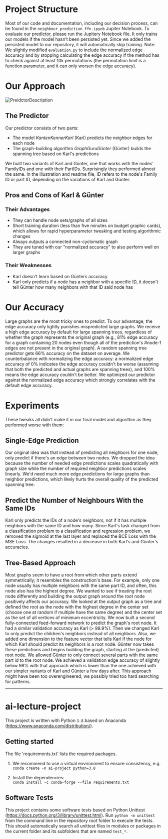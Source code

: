 # Project Structure
Most of our code and documentation, including our decision process, can be found in the `neighbour_prediction_ffn.ipynb` Jupiter Notebook. To evaluate our predictor, please run the Jupitery Notebook file. It only trains our models if the model hasn’t been persisted yet. Since we added the persisted model to our repository, it will automatically skip training.
Note: We slightly modified `evaluation.py` to include the normalized edge accuracy and by stopping calculating the edge accuracy if the method has to check against at least 10k permutations (the permutation limit is a function parameter, and it can only worsen the edge accuracy).

# Our Approach
![PreidctorDescription](https://user-images.githubusercontent.com/9284845/218280501-d55bd0ad-004d-4a64-8b04-c9350ea43842.jpg)

## The Predictor
Our predictor consists of two parts:
- The model _KantenKennerKarl_ (Karl) predicts the neighbor edges for each node
- The graph-building algorithm _GraphGuruGünter_ (Günter) builds the spanning tree based on Karl's predictions

We built two variants of Karl and Günter, one that works with the nodes' FamilyIDs and one with their PartIDs. Surprisingly they performed almost the same. In the illustration and readme file, ID refers to the node's Family ID or part ID, depending on the variations of Karl and Günter.

## Pros and Cons of Karl & Günter
### Their Advantages 
- They can handle node sets/graphs of all sizes
- Short training duration (less than five minutes on budget graphic cards), which allows for rapid hyperparameter tweaking and testing algorithmic changes 
- Always outputs a connected non-cyclomatic graph
- They are tuned with our "normalized accuracy" to also perform well on larger graphs
### Their Weaknesses
- Karl doesn't learn based on Günters accuracy
- Karl only predicts if a node has a neighbor with a specific ID, it doesn't tell Günter how many neighbors with that ID said node has

# Our Accuracy
Large graphs are the most tricky ones to predict. To our advantage, the edge accuracy only lightly punishes mispredicted large graphs. We receive a high edge accuracy by default for large spanning trees, regardless of whether the graph represents the original graph (e.g., 81% edge accuracy for a graph containing 20 nodes even though all of the prediction's #node-1 edges are not present in the original graph). A random spanning tree predictor gets 66% accuracy on the dataset on average. We counterbalance with normalizing the edge accuracy: a normalized edge accuracy of 0% indicates the edge accuracy couldn't be worse (assuming that both the predicted and actual graphs are spanning trees), and 100% means the edge accuracy couldn't be better. We optimized our predictor against the normalized edge accuracy which strongly correlates with the default edge accuracy.

# Experiments
These tweaks all didn’t make it in our final model and algorithm as they performed worse with them:
## Single-Edge Prediction
Our original idea was that instead of predicting all neighbors for one node, only predict if there's an edge between two nodes. We dropped the idea because the number of needed edge predictions scales quadratically with graph size while the number of required neighbor predictions scales linearly. We'd need much more edge predictions for large graphs than neighbor predictions, which likely hurts the overall quality of the predicted spanning tree.
## Predict the Number of Neighbours With the Same IDs
Karl only predicts the IDs of a node's neighbors, not if it has multiple neighbors with the same ID and how many. Since Karl's task changed from a classification problem to a classification and regression problem, we removed the sigmoid at the last layer and replaced the BCE Loss with the MSE Loss. The changes resulted in a decrease in both Karl's and Günter's accuracies.
## Tree-Based Approach
Most graphs seem to have a root from which other parts extend symmetrically; it resembles the construction's base. For example, only one node usually has multiple neighbors with the same part ID, and often, this node also has the highest degree. We wanted to see if treating the root node differently and building the output graph around the root node positively affects our accuracy. We looked at the output graph as a tree and defined the root as the node with the highest degree in the center set (choose one at random if multiple have the same degree) and the center set as the set of all vertices of minimum eccentricity. We now built a second fully-connected feed-forward network to predict the graph's root node. It had a similar validation accuracy as Karl (> 99.9%). Then we changed Karl to only predict the children's neighbors instead of all neighbors. Also, we added one dimension to the feature vector that tells Karl if the node for which Karl should predict its neighbors is a root node. Günter now takes these predictions and begins building the graph, starting at the (predicted) root node. We allowed Günter to only connect several parts with the same part id to the root node. We achieved a validation edge accuracy of slightly below 98% with that approach which is lower than the one achieved with our simpler variants of Karl and Günter a few days after. This approach might have been too overengineered; we possibly tried too hard searching for patterns.

---
# ai-lecture-project

This project is written with Python `3.8` based on Anaconda (https://www.anaconda.com/distribution/).

## Getting started

The file 'requirements.txt' lists the required packages.

1. We recommend to use a virtual environment to ensure consistency, e.g.   
   `conda create -n ai-project python=3.8`

2. Install the dependencies:  
   `conda install -c conda-forge --file requirements.txt`

## Software Tests

This project contains some software tests based on Python Unittest (https://docs.python.org/3/library/unittest.html).
Run `python -m unittest` from the command line in the repository root folder to execute the tests. This should
automatically search all unittest files in modules or packages in the current folder and its subfolders that are
named `test_*`.
